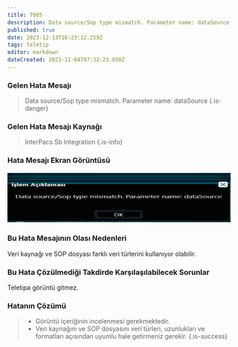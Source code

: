 ```yaml
---
title: T005
description: Data source/Sop type mismatch. Parameter name: dataSource
published: true
date: 2023-12-13T16:23:12.259Z
tags: teletıp
editor: markdown
dateCreated: 2023-11-04T07:32:23.050Z
---
```


### Gelen Hata Mesajı 

> Data source/Sop type mismatch. Parameter name: dataSource
{.is-danger}


### Gelen Hata Mesajı Kaynağı
> 
> InterPacs Sb Integration
{.is-info}


### Hata Mesajı Ekran Görüntüsü

![t005.png](/hatagoruntu/t005.png)

### Bu Hata Mesajının Olası Nedenleri 

Veri kaynağı ve SOP dosyası farklı veri türlerini kullanıyor olabilir.

### Bu Hata Çözülmediği Takdirde Karşılaşılabilecek Sorunlar

 Teletıpa görüntü gitmez.

### Hatanın Çözümü
> - Görüntü içeriğinin incelenmesi gerekmektedir.
> - Veri kaynağını ve SOP dosyasını veri türleri, uzunlukları ve formatları açısından uyumlu hale getirmeniz gerekir.
{.is-success}


